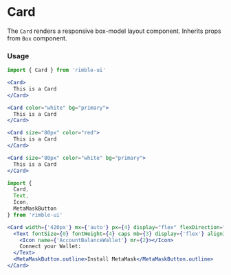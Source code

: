 # Card
The `Card` renders a responsive box-model layout component. Inherits props from `Box` component.

<!-- STORY -->

### Usage
```jsx
import { Card } from 'rimble-ui'
```

<!-- component example here -->
```jsx
<Card>
  This is a Card
</Card>

<Card color="white" bg="primary">
  This is a Card
</Card>

<Card size="80px" color="red">
  This is a Card
</Card>

<Card size="80px" color="white" bg="primary">
  This is a Card
</Card>
```

```jsx
import {
  Card,
  Text,
  Icon,
  MetaMaskButton
} from 'rimble-ui'

<Card width={'420px'} mx={'auto'} px={4} display="flex" flexDirection="column">
  <Text fontSize={0} fontWeight={4} caps mb={3} display={'flex'} alignItems={'center'} >
    <Icon name={'AccountBalanceWallet'} mr={2}></Icon>
    Connect your Wallet:
  </Text>
  <MetaMaskButton.outline>Install MetaMask</MetaMaskButton.outline>
</Card>
```
